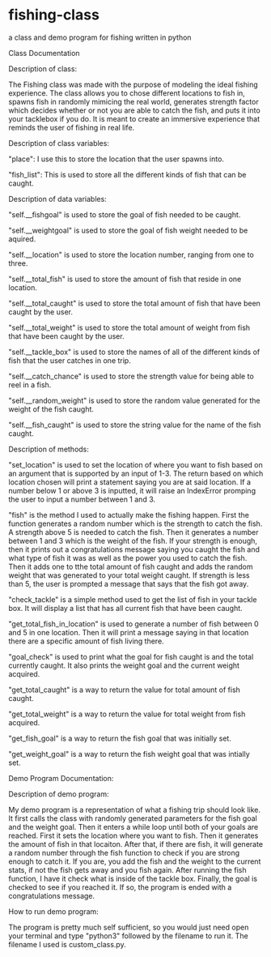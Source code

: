 # fishing-class
a class and demo program for fishing written in python

Class Documentation

Description of class: 

The Fishing class was made with the purpose of modeling the ideal fishing experience. The class allows you to chose different locations to fish in, spawns fish in randomly mimicing the real world, generates strength factor which decides whether or not you are able to catch the fish, and puts it into your tacklebox if you do. It is meant to create an immersive experience that reminds the user of fishing in real life. 

Description of class variables:

"place": I use this to store the location that the user spawns into. 

"fish_list": This is used to store all the different kinds of fish that can be caught.

Description of data variables: 

"self.__fishgoal" is used to store the goal of fish needed to be caught.

"self.__weightgoal" is used to store the goal of fish weight needed to be aquired.

"self.__location" is used to store the location number, ranging from one to three. 

"self.__total_fish" is used to store the amount of fish that reside in one location.

"self.__total_caught" is used to store the total amount of fish that have been caught by the user. 

"self.__total_weight" is used to store the total amount of weight from fish that have been caught by the user. 

"self.__tackle_box" is used to store the names of all of the different kinds of fish that the user catches in one trip.

"self.__catch_chance" is used to store the strength value for being able to reel in a fish.

"self.__random_weight" is used to store the random value generated for the weight of the fish caught. 

"self.__fish_caught" is used to store the string value for the name of the fish caught. 

Description of methods: 

"set_location" is used to set the location of where you want to fish based on an argument that is supported by an input of 1-3. The return based on which location chosen will print a statement saying you are at said location. If a number below 1 or above 3 is inputted, it will raise an IndexError promping the user to input a number between 1 and 3. 

"fish" is the method I used to actually make the fishing happen. First the function generates a random number which is the strength to catch the fish. A strength above 5 is needed to catch the fish. Then it generates a number between 1 and 3 which is the weight of the fish. If your strength is enough, then it prints out a congratulations message saying you caught the fish and what type of fish it was as well as the power you used to catch the fish. Then it adds one to tthe total amount of fish caught and adds the random weight that was generated to your total weight caught. If strength is less than 5, the user is prompted a message that says that the fish got away. 

"check_tackle" is a simple method used to get the list of fish in your tackle box. It will display a list that has all current fish that have been caught.

"get_total_fish_in_location" is used to generate a number of fish between 0 and 5 in one location. Then it will print a message saying in that location there are a specific amount of fish living there. 

"goal_check" is used to print what the goal for fish caught is and the total currently caught. It also prints the weight goal and the current weight acquired. 

"get_total_caught" is a way to return the value for total amount of fish caught.

"get_total_weight" is a way to return the value for total weight from fish acquired.

"get_fish_goal" is a way to return the fish goal that was initially set.

"get_weight_goal" is a way to return the fish weight goal that was intially set. 


Demo Program Documentation: 

Description of demo program: 

My demo program is a representation of what a fishing trip should look like. It first calls the class with randomly generated parameters for the fish goal and the weight goal. Then it enters a while loop until both of your goals are reached. First it sets the location where you want to fish. Then it generates the amount of fish in that locaiton. After that, if there are fish, it will generate a random number through the fish function to check if you are strong enough to catch it. If you are, you add the fish and the weight to the current stats, if not the fish gets away and you fish again. After running the fish function, I have it check what is inside of the tackle box. Finally, the goal is checked to see if you reached it. If so, the program is ended with a congratulations message. 

How to run demo program:

The program is pretty much self sufficient, so you would just need open your terminal and type "python3" followed by the filename to run it. The filename I used is custom_class.py. 
